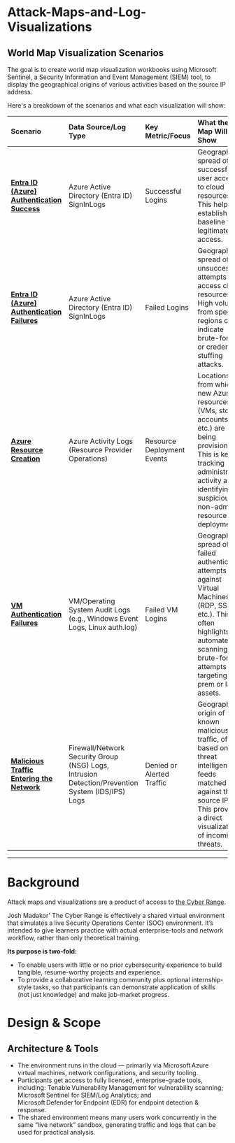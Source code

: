 # Attack-Maps-and-Log-Visualizations
## **World Map Visualization Scenarios**  
The goal is to create world map visualization workbooks using Microsoft Sentinel, a Security Information and Event Management (SIEM) tool, 
to display the geographical origins of various activities based on the source IP address.

Here's a breakdown of the scenarios and what each visualization will show:

| Scenario | Data Source/Log Type | Key Metric/Focus | What the Map Will Show |
| :---- | :---- | :---- | :---- |
| **[Entra ID (Azure) Authentication Success](https://github.com/jacobvasquez92/Attack-Maps-and-Log-Visualizations/blob/main/Entrada%20ID%20(Azure)%20Authentication%20Success.md)** | Azure Active Directory (Entra ID) SignInLogs | Successful Logins | Geographical spread of successful user access to cloud resources. This helps establish a baseline for legitimate access. |
| [**Entra ID (Azure) Authentication Failures**](https://github.com/jacobvasquez92/Attack-Maps-and-Log-Visualizations/blob/main/Entrada%20ID%20(Azure)%20Authentication%20Failures.md) | Azure Active Directory (Entra ID) SignInLogs | Failed Logins | Geographical spread of unsuccessful attempts to access cloud resources. High volume from specific regions can indicate brute-force or credential-stuffing attacks. |
| [**Azure Resource Creation**](https://github.com/jacobvasquez92/Attack-Maps-and-Log-Visualizations/edit/main/Azure%20Resource%20Creation.md) | Azure Activity Logs (Resource Provider Operations) | Resource Deployment Events | Locations from which new Azure resources (VMs, storage accounts, etc.) are being provisioned. This is key for tracking administrative activity and identifying suspicious, non-admin resource deployments. |
| [**VM Authentication Failures**](https://github.com/jacobvasquez92/Attack-Maps-and-Log-Visualizations/blob/main/VM%20Authentication%20Failures.md) | VM/Operating System Audit Logs (e.g., Windows Event Logs, Linux auth.log) | Failed VM Logins | Geographical spread of failed authentication attempts against Virtual Machines (RDP, SSH, etc.). This often highlights automated scanning and brute-force attempts targeting on-prem or IaaS assets. |
| [**Malicious Traffic Entering the Network**](https://github.com/jacobvasquez92/Attack-Maps-and-Log-Visualizations/blob/main/Malicious-Traffic.md) | Firewall/Network Security Group (NSG) Logs, Intrusion Detection/Prevention System (IDS/IPS) Logs | Denied or Alerted Traffic | Geographical origin of known malicious traffic, often based on threat intelligence feeds matched against the source IP. This provides a direct visualization of incoming threats. |
---

# **Background**
Attack maps and visualizations are a product of access to [the Cyber Range](https://www.skool.com/cyber-rang).   

Josh Madakor' The Cyber Range is effectively a shared virtual environment that simulates a live Security Operations Center (SOC) environment. It’s intended to give learners practice with actual enterprise-tools and network workflow, rather than only theoretical training.  

**Its purpose is two-fold:**  
- To enable users with little or no prior cybersecurity experience to build tangible, resume-worthy projects and experience.   
- To provide a collaborative learning community plus optional internship-style tasks, so that participants can demonstrate application of skills (not just knowledge) and make job-market progress. 
# **Design & Scope**  
## Architecture & Tools

- The environment runs in the cloud — primarily via Microsoft Azure virtual machines, network configurations, and security tooling. 
- Participants get access to fully licensed, enterprise-grade tools, including: Tenable Vulnerability Management for vulnerability scanning; Microsoft Sentinel for SIEM/Log Analytics; and Microsoft Defender for Endpoint (EDR) for endpoint detection & response. 
- The shared environment means many users work concurrently in the same “live network” sandbox, generating traffic and logs that can be used for practical analysis. 

